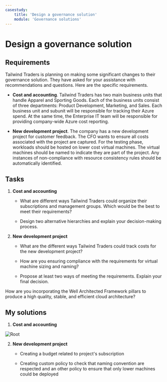 ```yaml
---
casestudy:
    title: 'Design a governance solution'
    module: 'Governance solutions'
---
```


# Design a governance solution

## Requirements

Tailwind Traders is planning on making some significant changes to their governance solution. They have asked for your assistance with recommendations and questions. Here are the specific requirements.

* **Cost and accounting**. Tailwind Traders has two main business units that handle Apparel and Sporting Goods. Each of the business units consist of three departments: Product Development, Marketing, and Sales. Each business unit and subunit will be responsible for tracking their Azure spend. At the same time, the Enterprise IT team will be responsible for providing company-wide Azure cost reporting.

* **New development project**. The company has a new development project for customer feedback. The CFO wants to ensure all costs associated with the project are captured. For the testing phase, workloads should be hosted on lower cost virtual machines. The virtual machines should be named to indicate they are part of the project. Any instances of non-compliance with resource consistency rules should be automatically identified.

## Tasks

1. **Cost and accounting** 

    * What are different ways Tailwind Traders could organize their subscriptions and management groups. Which would be the best to meet their requirements? 

    * Design two alternative hierarchies and explain your decision-making process.

2. **New development project** 

    * What are the different ways Tailwind Traders could track costs for the new development project?

    * How are you ensuring compliance with the requirements for virtual machine sizing and naming? 

    * Propose at least two ways of meeting the requirements. Explain your final decision. 

How are you incorporating the Well Architected Framework pillars to produce a high quality, stable, and efficient cloud architecture?


## My solutions

1. **Cost and accounting**

![Root](https://github.com/Teckinfor/AZ-305-MyExercicesSolutions/assets/35048771/6265fa40-770a-4189-9a51-e19af559a2e1)


2. **New development project**

   * Creating a budget related to project's subscription
  
   * Creating custom policy to check that naming convention are respected and an other policy to ensure that only lower machines could be deployed
